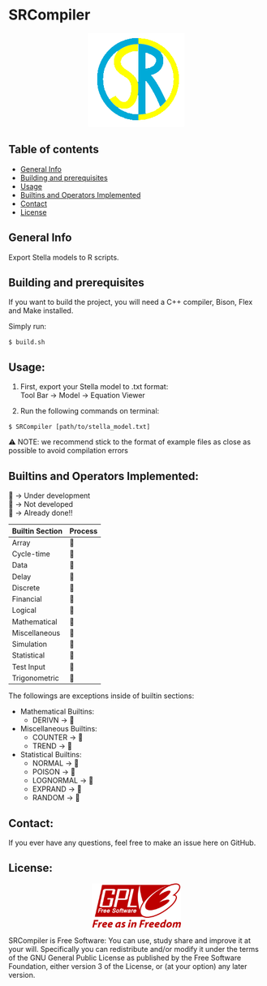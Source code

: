 # SRCompiler

<p align="center">
  <img src="images/src-git-logo.png" />
</p>

## Table of contents
* [General Info](#general-info)
* [Building and prerequisites](#building-and-prerequisites)
* [Usage](#usage)
* [Builtins and Operators Implemented](#builtins-and-operators-implemented)
* [Contact](#contact)
* [License](license)

## General Info
Export Stella models to R scripts.

## Building and prerequisites
If you want to build the project, you will need a C++ compiler, Bison, Flex and Make installed.

Simply run:
```
$ build.sh
```

## Usage:
1. First, export your Stella model to .txt format:  
Tool Bar -> Model -> Equation Viewer 
  
2. Run the following commands on terminal:
```
$ SRCompiler [path/to/stella_model.txt]
```

:warning: NOTE: we recommend stick to the format of example files as close as possible to avoid compilation errors     
## Builtins and Operators Implemented:
:construction:  -> Under development  
:stop_sign:     -> Not developed  
:tada:          -> Already done!!  

|Builtin Section|    Process    |
| ------------- | ------------- |
|     Array     |  :stop_sign:  |
|   Cycle-time  |  :stop_sign:  |
|     Data      |:construction: |
|     Delay     |  :stop_sign:  |
|    Discrete   |  :stop_sign:  |
|    Financial  |  :stop_sign:  |
|    Logical    |    :tada:     |
|  Mathematical |    :tada:     |
| Miscellaneous |  :stop_sign:  |
|   Simulation  |:construction: |
|  Statistical  |  :stop_sign:  |
|   Test Input  |  :stop_sign:  |
| Trigonometric |    :tada:     |

The followings are exceptions inside of builtin sections: 
* Mathematical Builtins:
    * DERIVN    -> :stop_sign:  
* Miscellaneous Builtins:
    * COUNTER   -> :tada:  
    * TREND     -> :tada:
* Statistical Builtins:
    * NORMAL    -> :tada:
    * POISON    -> :tada:
    * LOGNORMAL -> :tada:
    * EXPRAND   -> :tada:
    * RANDOM    -> :tada:  

## Contact:
If you ever have any questions, feel free to make an issue here on GitHub.

## License:
<p align="center">
  <img src="images/GPLv3_Logo.svg.png" width="175"/>
</p>

SRCompiler is Free Software: You can use, study share and improve it at your will. Specifically you can redistribute and/or modify it under the terms of the GNU General Public License as published by the Free Software Foundation, either version 3 of the License, or (at your option) any later version.
